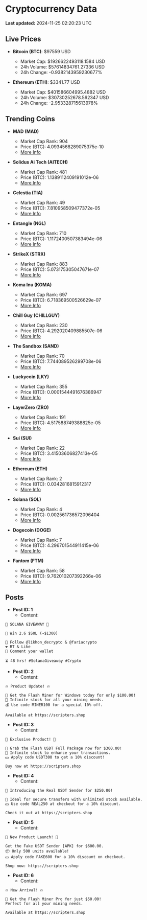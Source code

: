 # Cryptocurrency Data

**Last updated:** 2024-11-25 02:20:23 UTC

## Live Prices
- **Bitcoin (BTC)**: $97559 USD
  - Market Cap: $1926622493118.1584 USD
  - 24h Volume: $57614834761.27336 USD
  - 24h Change: -0.9382143959230677%

- **Ethereum (ETH)**: $3341.77 USD
  - Market Cap: $401586604995.4882 USD
  - 24h Volume: $30730252678.562347 USD
  - 24h Change: -2.953328715613978%

## Trending Coins
- **MAD (MAD)**
  - Market Cap Rank: 904
  - Price (BTC): 4.0934568289075375e-10
  - [More Info](https://www.coingecko.com/en/coins/mad-2)

- **Solidus Ai Tech (AITECH)**
  - Market Cap Rank: 481
  - Price (BTC): 1.1389112409191012e-06
  - [More Info](https://www.coingecko.com/en/coins/solidus-ai-tech)

- **Celestia (TIA)**
  - Market Cap Rank: 49
  - Price (BTC): 7.810958509477372e-05
  - [More Info](https://www.coingecko.com/en/coins/celestia)

- **Entangle (NGL)**
  - Market Cap Rank: 710
  - Price (BTC): 1.1172400507383494e-06
  - [More Info](https://www.coingecko.com/en/coins/entangle)

- **StrikeX (STRX)**
  - Market Cap Rank: 883
  - Price (BTC): 5.073175305047671e-07
  - [More Info](https://www.coingecko.com/en/coins/strike-x)

- **Koma Inu (KOMA)**
  - Market Cap Rank: 697
  - Price (BTC): 6.718369500526629e-07
  - [More Info](https://www.coingecko.com/en/coins/koma-inu)

- **Chill Guy (CHILLGUY)**
  - Market Cap Rank: 230
  - Price (BTC): 4.292020409885507e-06
  - [More Info](https://www.coingecko.com/en/coins/chill-guy)

- **The Sandbox (SAND)**
  - Market Cap Rank: 70
  - Price (BTC): 7.744089526299708e-06
  - [More Info](https://www.coingecko.com/en/coins/the-sandbox)

- **Luckycoin (LKY)**
  - Market Cap Rank: 355
  - Price (BTC): 0.0001544491676386947
  - [More Info](https://www.coingecko.com/en/coins/luckycoin)

- **LayerZero (ZRO)**
  - Market Cap Rank: 191
  - Price (BTC): 4.517588749388825e-05
  - [More Info](https://www.coingecko.com/en/coins/layerzero)

- **Sui (SUI)**
  - Market Cap Rank: 22
  - Price (BTC): 3.41503606827413e-05
  - [More Info](https://www.coingecko.com/en/coins/sui)

- **Ethereum (ETH)**
  - Market Cap Rank: 2
  - Price (BTC): 0.0342816815912317
  - [More Info](https://www.coingecko.com/en/coins/ethereum)

- **Solana (SOL)**
  - Market Cap Rank: 4
  - Price (BTC): 0.002561736572096404
  - [More Info](https://www.coingecko.com/en/coins/solana)

- **Dogecoin (DOGE)**
  - Market Cap Rank: 7
  - Price (BTC): 4.296701544911415e-06
  - [More Info](https://www.coingecko.com/en/coins/dogecoin)

- **Fantom (FTM)**
  - Market Cap Rank: 58
  - Price (BTC): 9.762010207392266e-06
  - [More Info](https://www.coingecko.com/en/coins/fantom)

## Posts
- **Post ID: 1**
  - Content:
```
🚀 SOLANA GIVEAWAY 🚀

🎁 Win 2.6 $SOL (~$1300)

🤝 Follow @likhon_decrypto & @fariacrypto
❤️ RT & Like
💬 Comment your wallet

⏳ 48 hrs! #SolanaGiveaway #Crypto
```

- **Post ID: 2**
  - Content:
```
🔥 Product Update! 🔥

🚀 Get the Flash Miner for Windows today for only $100.00!
🔋 Infinite stock for all your mining needs.
💰 Use code MINER100 for a special 10% off.

Available at https://scripters.shop
```

- **Post ID: 3**
  - Content:
```
🎁 Exclusive Product! 🎁

💸 Grab the Flash USDT Full Package now for $300.00!
🎉 Infinite stock to enhance your transactions.
💵 Apply code USDT300 to get a 10% discount!

Buy now at https://scripters.shop
```

- **Post ID: 4**
  - Content:
```
💎 Introducing the Real USDT Sender for $250.00!

💼 Ideal for secure transfers with unlimited stock available.
💵 Use code REAL250 at checkout for a 10% discount.

Check it out at https://scripters.shop
```

- **Post ID: 5**
  - Content:
```
🚀 New Product Launch! 🚀

Get the Fake USDT Sender [APK] for $600.00.
📦 Only 500 units available!
💵 Apply code FAKE600 for a 10% discount on checkout.

Shop now: https://scripters.shop
```

- **Post ID: 6**
  - Content:
```
🔥 New Arrival! 🔥

💸 Get the Flash Miner Pro for just $50.00!
Perfect for all your mining needs.

Available at https://scripters.shop
```

